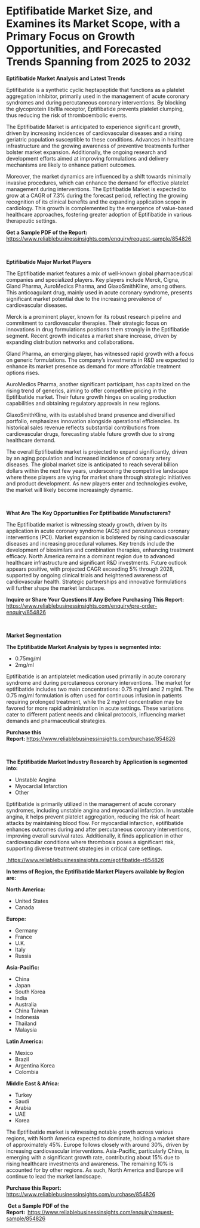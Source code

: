 <p><h1>Eptifibatide Market Size, and Examines its Market Scope, with a Primary Focus on Growth Opportunities, and Forecasted Trends Spanning from 2025 to 2032</h1></p><p><strong>Eptifibatide Market Analysis and Latest Trends</strong></p>
<p><p>Eptifibatide is a synthetic cyclic heptapeptide that functions as a platelet aggregation inhibitor, primarily used in the management of acute coronary syndromes and during percutaneous coronary interventions. By blocking the glycoprotein IIb/IIIa receptor, Eptifibatide prevents platelet clumping, thus reducing the risk of thromboembolic events.</p><p>The Eptifibatide Market is anticipated to experience significant growth, driven by increasing incidences of cardiovascular diseases and a rising geriatric population susceptible to these conditions. Advances in healthcare infrastructure and the growing awareness of preventive treatments further bolster market expansion. Additionally, the ongoing research and development efforts aimed at improving formulations and delivery mechanisms are likely to enhance patient outcomes.</p><p>Moreover, the market dynamics are influenced by a shift towards minimally invasive procedures, which can enhance the demand for effective platelet management during interventions. The Eptifibatide Market is expected to grow at a CAGR of 7.3% during the forecast period, reflecting the growing recognition of its clinical benefits and the expanding application scope in cardiology. This growth is complemented by the emergence of value-based healthcare approaches, fostering greater adoption of Eptifibatide in various therapeutic settings.</p></p>
<p><strong>Get a Sample PDF of the Report:&nbsp;</strong> <a href="https://www.reliablebusinessinsights.com/enquiry/request-sample/854826?utm_campaign=1847&utm_medium=2&utm_source=Github&utm_content=ia&utm_term=19042025&utm_id=eptifibatide">https://www.reliablebusinessinsights.com/enquiry/request-sample/854826</a></p>
<p>&nbsp;</p>
<p><strong>Eptifibatide Major Market Players</strong></p>
<p><p>The Eptifibatide market features a mix of well-known global pharmaceutical companies and specialized players. Key players include Merck, Cigna, Gland Pharma, AuroMedics Pharma, and GlaxoSmithKline, among others. This anticoagulant drug, mainly used in acute coronary syndrome, presents significant market potential due to the increasing prevalence of cardiovascular diseases.</p><p>Merck is a prominent player, known for its robust research pipeline and commitment to cardiovascular therapies. Their strategic focus on innovations in drug formulations positions them strongly in the Eptifibatide segment. Recent growth indicates a market share increase, driven by expanding distribution networks and collaborations.</p><p>Gland Pharma, an emerging player, has witnessed rapid growth with a focus on generic formulations. The company’s investments in R&D are expected to enhance its market presence as demand for more affordable treatment options rises.</p><p>AuroMedics Pharma, another significant participant, has capitalized on the rising trend of generics, aiming to offer competitive pricing in the Eptifibatide market. Their future growth hinges on scaling production capabilities and obtaining regulatory approvals in new regions.</p><p>GlaxoSmithKline, with its established brand presence and diversified portfolio, emphasizes innovation alongside operational efficiencies. Its historical sales revenue reflects substantial contributions from cardiovascular drugs, forecasting stable future growth due to strong healthcare demand.</p><p>The overall Eptifibatide market is projected to expand significantly, driven by an aging population and increased incidence of coronary artery diseases. The global market size is anticipated to reach several billion dollars within the next few years, underscoring the competitive landscape where these players are vying for market share through strategic initiatives and product development. As new players enter and technologies evolve, the market will likely become increasingly dynamic.</p></p>
<p>&nbsp;</p>
<p><strong>What Are The Key Opportunities For Eptifibatide Manufacturers?</strong></p>
<p><p>The Eptifibatide market is witnessing steady growth, driven by its application in acute coronary syndrome (ACS) and percutaneous coronary interventions (PCI). Market expansion is bolstered by rising cardiovascular diseases and increasing procedural volumes. Key trends include the development of biosimilars and combination therapies, enhancing treatment efficacy. North America remains a dominant region due to advanced healthcare infrastructure and significant R&D investments. Future outlook appears positive, with projected CAGR exceeding 5% through 2028, supported by ongoing clinical trials and heightened awareness of cardiovascular health. Strategic partnerships and innovative formulations will further shape the market landscape.</p></p>
<p><strong>Inquire or Share Your Questions If Any Before Purchasing This Report:</strong> <a href="https://www.reliablebusinessinsights.com/enquiry/pre-order-enquiry/854826?utm_campaign=1847&utm_medium=2&utm_source=Github&utm_content=ia&utm_term=19042025&utm_id=eptifibatide">https://www.reliablebusinessinsights.com/enquiry/pre-order-enquiry/854826</a></p>
<p>&nbsp;</p>
<p><strong>Market Segmentation</strong></p>
<p><strong>The Eptifibatide Market Analysis by types is segmented into:</strong></p>
<p><ul><li>0.75mg/ml</li><li>2mg/ml</li></ul></p>
<p><p>Eptifibatide is an antiplatelet medication used primarily in acute coronary syndrome and during percutaneous coronary interventions. The market for eptifibatide includes two main concentrations: 0.75 mg/ml and 2 mg/ml. The 0.75 mg/ml formulation is often used for continuous infusion in patients requiring prolonged treatment, while the 2 mg/ml concentration may be favored for more rapid administration in acute settings. These variations cater to different patient needs and clinical protocols, influencing market demands and pharmaceutical strategies.</p></p>
<p><strong>Purchase this Report:&nbsp;</strong><a href="https://www.reliablebusinessinsights.com/purchase/854826?utm_campaign=1847&utm_medium=2&utm_source=Github&utm_content=ia&utm_term=19042025&utm_id=eptifibatide">https://www.reliablebusinessinsights.com/purchase/854826</a></p>
<p>&nbsp;</p>
<p><strong>The Eptifibatide Market Industry Research by Application is segmented into:</strong></p>
<p><ul><li>Unstable Angina</li><li>Myocardial Infarction</li><li>Other</li></ul></p>
<p><p>Eptifibatide is primarily utilized in the management of acute coronary syndromes, including unstable angina and myocardial infarction. In unstable angina, it helps prevent platelet aggregation, reducing the risk of heart attacks by maintaining blood flow. For myocardial infarction, eptifibatide enhances outcomes during and after percutaneous coronary interventions, improving overall survival rates. Additionally, it finds application in other cardiovascular conditions where thrombosis poses a significant risk, supporting diverse treatment strategies in critical care settings.</p></p>
<p><a href="https://www.reliablebusinessinsights.com/eptifibatide-r854826?utm_campaign=1847&utm_medium=2&utm_source=Github&utm_content=ia&utm_term=19042025&utm_id=eptifibatide">&nbsp;https://www.reliablebusinessinsights.com/eptifibatide-r854826</a></p>
<p><strong>In terms of Region, the Eptifibatide Market Players available by Region are:</strong></p>
<p>
    <p> <strong> North America: </strong>
        <ul>
            <li>United States</li>
            <li>Canada</li>
        </ul>
        </p> 
    <p> <strong> Europe: </strong>
        <ul>
            <li>Germany</li>
            <li>France</li>
            <li>U.K.</li>
            <li>Italy</li>
            <li>Russia</li>
        </ul>
        </p> 
    <p> <strong> Asia-Pacific: </strong>
        <ul>
            <li>China</li>
            <li>Japan</li>
            <li>South Korea</li>
            <li>India</li>
            <li>Australia</li>
            <li>China Taiwan</li>
            <li>Indonesia</li>
            <li>Thailand</li>
            <li>Malaysia</li>
        </ul>
        </p> 
    <p> <strong> Latin America: </strong>
        <ul>
            <li>Mexico</li>
            <li>Brazil</li>
            <li>Argentina Korea</li>
            <li>Colombia</li>
        </ul>
        </p> 
    <p> <strong> Middle East & Africa: </strong>
        <ul>
            <li>Turkey</li>
            <li>Saudi</li>
            <li>Arabia</li>
            <li>UAE</li>
            <li>Korea</li>
        </ul>
    </p>
    </p>
<p><p>The Eptifibatide market is witnessing notable growth across various regions, with North America expected to dominate, holding a market share of approximately 45%. Europe follows closely with around 30%, driven by increasing cardiovascular interventions. Asia-Pacific, particularly China, is emerging with a significant growth rate, contributing about 15% due to rising healthcare investments and awareness. The remaining 10% is accounted for by other regions. As such, North America and Europe will continue to lead the market landscape.</p></p>
<p><strong>Purchase this Report: </strong><a href="https://www.reliablebusinessinsights.com/purchase/854826?utm_campaign=1847&utm_medium=2&utm_source=Github&utm_content=ia&utm_term=19042025&utm_id=eptifibatide">https://www.reliablebusinessinsights.com/purchase/854826</a></p>
<p>&nbsp;<strong>Get a Sample PDF of the Report:&nbsp;&nbsp;</strong><a href="https://www.reliablebusinessinsights.com/enquiry/request-sample/854826?utm_campaign=1847&utm_medium=2&utm_source=Github&utm_content=ia&utm_term=19042025&utm_id=eptifibatide">https://www.reliablebusinessinsights.com/enquiry/request-sample/854826</a></p>
<p><strong></strong></p>
<p><p></p><p></p><p></p></p>